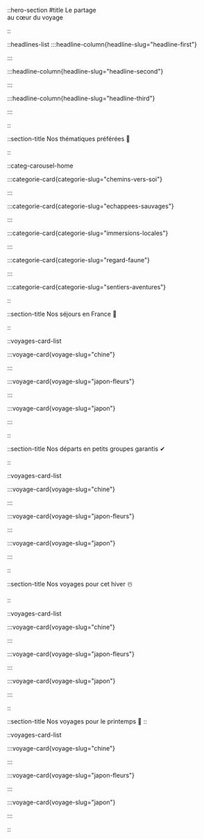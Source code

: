 ::hero-section
#title
Le partage <br> au cœur du voyage

::

::headlines-list
  :::headline-column{headline-slug="headline-first"}

  :::

  :::headline-column{headline-slug="headline-second"}

  :::

  :::headline-column{headline-slug="headline-third"}

  :::

::

::section-title
Nos thématiques préférées 🫶

::

::categ-carousel-home

  :::categorie-card{categorie-slug="chemins-vers-soi"}

  :::

  :::categorie-card{categorie-slug="echappees-sauvages"}

  :::

  :::categorie-card{categorie-slug="immersions-locales"}

  :::

  :::categorie-card{categorie-slug="regard-faune"}

  :::

  :::categorie-card{categorie-slug="sentiers-aventures"}

::

::section-title
Nos séjours en France 🚞

::

::voyages-card-list

  :::voyage-card{voyage-slug="chine"}

  :::

  :::voyage-card{voyage-slug="japon-fleurs"}

  :::

  :::voyage-card{voyage-slug="japon"}

  :::

::

::section-title
Nos départs en petits groupes garantis ✔

::

::voyages-card-list

  :::voyage-card{voyage-slug="chine"}

  :::

  :::voyage-card{voyage-slug="japon-fleurs"}

  :::

  :::voyage-card{voyage-slug="japon"}

  :::
  
::

::section-title
Nos voyages pour cet hiver ☃️

::

::voyages-card-list

  :::voyage-card{voyage-slug="chine"}

  :::

  :::voyage-card{voyage-slug="japon-fleurs"}

  :::

  :::voyage-card{voyage-slug="japon"}

  :::
  
::

::section-title
Nos voyages pour le printemps 🌱
::

::voyages-card-list

  :::voyage-card{voyage-slug="chine"}

  :::

  :::voyage-card{voyage-slug="japon-fleurs"}

  :::

  :::voyage-card{voyage-slug="japon"}

  :::
  
::
